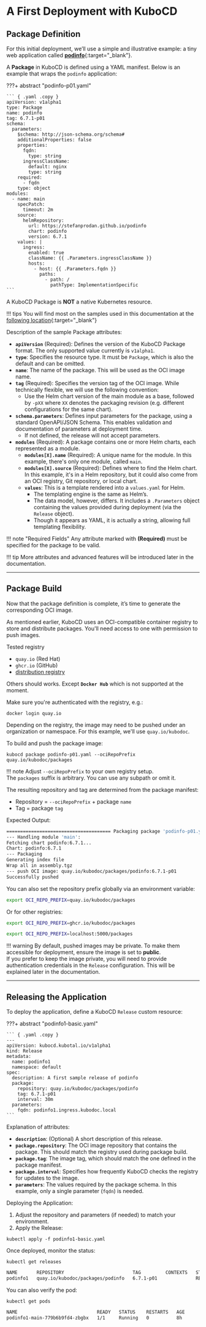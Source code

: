 
# A First Deployment with KuboCD

## Package Definition

For this initial deployment, we’ll use a simple and illustrative example: a tiny web application called [**podinfo**](https://github.com/stefanprodan/podinfo){:target="_blank"}.

A **Package** in KuboCD is defined using a YAML manifest. Below is an example that wraps the `podinfo` application:

???+ abstract "podinfo-p01.yaml"

    ``` { .yaml .copy }
    apiVersion: v1alpha1
    type: Package
    name: podinfo
    tag: 6.7.1-p01
    schema:
      parameters:
        $schema: http://json-schema.org/schema#
        additionalProperties: false
        properties:
          fqdn:
            type: string
          ingressClassName:
            default: nginx
            type: string
        required:
          - fqdn
        type: object
    modules:
      - name: main
        specPatch:
          timeout: 2m
        source:
          helmRepository:
            url: https://stefanprodan.github.io/podinfo
            chart: podinfo
            version: 6.7.1
        values: |
          ingress:
            enabled: true
            className: {{ .Parameters.ingressClassName }}
            hosts:
              - host: {{ .Parameters.fqdn }}
                paths:
                  - path: /
                    pathType: ImplementationSpecific
    ```

A KuboCD Package is **NOT** a native Kubernetes resource.

!!! tips
    You will find most on the samples used in this documentation at the [following location](https://github.com/kubocd/kubocd-doc/tree/main/samples){:target="_blank"}

Description of the sample Package attributes:

- **`apiVersion`** (Required): Defines the version of the KuboCD Package format. The only supported value currently is `v1alpha1`.
- **`type`**: Specifies the resource type. It must be `Package`, which is also the default and can be omitted.
- **`name`**: The name of the package. This will be used as the OCI image name.
- **`tag`** (Required): Specifies the version tag of the OCI image. While technically flexible, we will use the following convention:
    - Use the Helm chart version of the main module as a base, followed by `-pXX` where `XX` denotes the packaging revision (e.g. different configurations for the same chart).
- **`schema.parameters`**: Defines input parameters for the package, using a standard OpenAPI/JSON Schema. This enables validation and documentation of parameters at deployment time.
    - If not defined, the release will not accept parameters.
- **`modules`** (Required): A package contains one or more Helm charts, each represented as a module.
    - **`modules[X].name`** (Required): A unique name for the module. In this example, there's only one module, called `main`.
    - **`modules[X].source`** (Required): Defines where to find the Helm chart. In this example, it's in a Helm repository, but it could also come from an OCI registry, Git repository, or local chart.
    - **`values`**: This is a template rendered into a `values.yaml` for Helm. 
        - The templating engine is the same as Helm’s.
        - The data model, however, differs. It includes a `.Parameters` object containing the values provided during deployment (via the `Release` object).
        - Though it appears as YAML, it is actually a string, allowing full templating flexibility.

!!! note "Required Fields"
    Any attribute marked with **(Required)** must be specified for the package to be valid.

!!! tip
    More attributes and advanced features will be introduced later in the documentation.

---

## Package Build

Now that the package definition is complete, it’s time to generate the corresponding OCI image.

As mentioned earlier, KuboCD uses an OCI-compatible container registry to store and distribute packages. You'll need access to one with permission to push images.

Tested registry

- `quay.io` (Red Hat)
- `ghcr.io` (GitHub)
- [distribution registry](https://github.com/distribution/distribution)

Others should works. Except **`Docker Hub`** which is not supported at the moment.

Make sure you're authenticated with the registry, e.g.:

``` { .bash .copy }
docker login quay.io
```

Depending on the registry, the image may need to be pushed under an organization or namespace. For this example, we'll use `quay.io/kubodoc`.

To build and push the package image:

``` { .bash .copy }
kubocd package podinfo-p01.yaml --ociRepoPrefix quay.io/kubodoc/packages
```

!!! note
    Adjust `--ociRepoPrefix` to your own registry setup.<br>The `packages` suffix is arbitrary. You can use any subpath or omit it.

The resulting repository and tag are determined from the package manifest:

- Repository = `--ociRepoPrefix` + package `name`
- Tag = package `tag`

Expected Output:

``` bash
====================================== Packaging package 'podinfo-p01.yaml'
--- Handling module 'main':
Fetching chart podinfo:6.7.1...
Chart: podinfo:6.7.1
--- Packaging
Generating index file
Wrap all in assembly.tgz
--- push OCI image: quay.io/kubodoc/packages/podinfo:6.7.1-p01
Successfully pushed
```

You can also set the repository prefix globally via an environment variable:

```bash { .bash .copy }
export OCI_REPO_PREFIX=quay.io/kubodoc/packages
```

Or for other registries:

```bash
export OCI_REPO_PREFIX=ghcr.io/kubodoc/packages

export OCI_REPO_PREFIX=localhost:5000/packages
```

!!! warning
    By default, pushed images may be private. To make them accessible for deployment, ensure the image is set to **public**.
    <br>
    If you prefer to keep the image private, you will need to provide authentication credentials in the `Release` configuration. This will be explained later in the documentation.

---

## Releasing the Application

To deploy the application, define a KuboCD `Release` custom resource:

???+ abstract "podinfo1-basic.yaml"

    ``` { .yaml .copy }
    ---
    apiVersion: kubocd.kubotal.io/v1alpha1
    kind: Release
    metadata:
      name: podinfo1
      namespace: default
    spec:
      description: A first sample release of podinfo
      package:
        repository: quay.io/kubodoc/packages/podinfo
        tag: 6.7.1-p01
        interval: 30m
      parameters:
        fqdn: podinfo1.ingress.kubodoc.local
    ```

Explanation of attributes:

- **`description`**: (Optional) A short description of this release.
- **`package.repository`**: The OCI image repository that contains the package. This should match the registry used during package build.
- **`package.tag`**: The image tag, which should match the one defined in the package manifest.
- **`package.interval`**: Specifies how frequently KuboCD checks the registry for updates to the image.
- **`parameters`**: The values required by the package schema. In this example, only a single parameter (`fqdn`) is needed.

Deploying the Application:

1. Adjust the repository and parameters (if needed) to match your environment.
2. Apply the Release:

``` { .bash .copy }
kubectl apply -f podinfo1-basic.yaml
```

Once deployed, monitor the status:

```{ .bash .copy }
kubectl get releases
```

```bash
NAME       REPOSITORY                         TAG         CONTEXTS   STATUS   READY   WAIT   PRT   AGE     DESCRIPTION
podinfo1   quay.io/kubodoc/packages/podinfo   6.7.1-p01              READY    1/1            -     6m40s   A first sample release of podinfo
```

You can also verify the pod:

```{ .bash .copy }
kubectl get pods
```

```bash
NAME                             READY   STATUS    RESTARTS   AGE
podinfo1-main-779b6b9fd4-zbgbx   1/1     Running   0          8h
```
